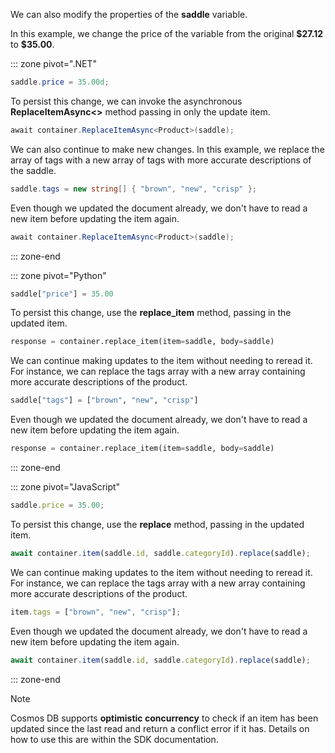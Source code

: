 We can also modify the properties of the **saddle** variable.

In this example, we change the price of the variable from the original **\$27.12** to **\$35.00**.

::: zone pivot=".NET"

```csharp
saddle.price = 35.00d;
```

To persist this change, we can invoke the asynchronous **ReplaceItemAsync<>** method passing in only the update item.

```csharp
await container.ReplaceItemAsync<Product>(saddle);
```

We can also continue to make new changes. In this example, we replace the array of tags with a new array of tags with more accurate descriptions of the saddle.

```csharp
saddle.tags = new string[] { "brown", "new", "crisp" };
```

Even though we updated the document already, we don't have to read a new item before updating the item again.

```csharp
await container.ReplaceItemAsync<Product>(saddle);
```

::: zone-end

::: zone pivot="Python"

```python
saddle["price"] = 35.00
```

To persist this change, use the **replace_item** method, passing in the updated item.

```python
response = container.replace_item(item=saddle, body=saddle)
```

We can continue making updates to the item without needing to reread it. For instance, we can replace the tags array with a new array containing more accurate descriptions of the product.

```python
saddle["tags"] = ["brown", "new", "crisp"]
```

Even though we updated the document already, we don't have to read a new item before updating the item again.

```python
response = container.replace_item(item=saddle, body=saddle)
```

::: zone-end

::: zone pivot="JavaScript"

```javascript
saddle.price = 35.00;
```

To persist this change, use the **replace** method, passing in the updated item.

```javascript
await container.item(saddle.id, saddle.categoryId).replace(saddle);
```

We can continue making updates to the item without needing to reread it. For instance, we can replace the tags array with a new array containing more accurate descriptions of the product.

```javascript
item.tags = ["brown", "new", "crisp"];
```

Even though we updated the document already, we don't have to read a new item before updating the item again.

```javascript
await container.item(saddle.id, saddle.categoryId).replace(saddle);
```

::: zone-end

> [!NOTE]
> Cosmos DB supports **optimistic concurrency** to check if an item has been updated since the last read and return a conflict error if it has. Details on how to use this are within the SDK documentation.
